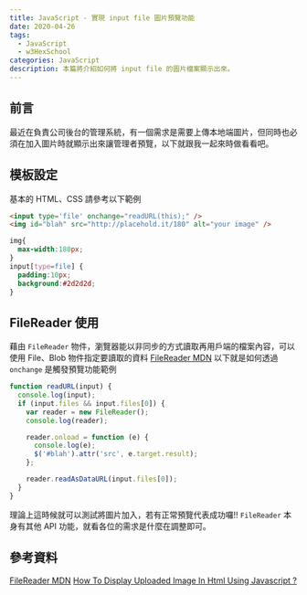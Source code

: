 ```yaml
---
title: JavaScript - 實現 input file 圖片預覽功能
date: 2020-04-26
tags:
  - JavaScript
  - w3HexSchool
categories: JavaScript
description: 本篇將介紹如何將 input file 的圖片檔案顯示出來。
---
```

## 前言
最近在負責公司後台的管理系統，有一個需求是需要上傳本地端圖片，但同時也必須在加入圖片時就顯示出來讓管理者預覽，以下就跟我一起來時做看看吧。

## 模板設定
基本的 HTML、CSS 請參考以下範例
``` HTML
<input type='file' onchange="readURL(this);" />
<img id="blah" src="http://placehold.it/180" alt="your image" />
```
``` CSS
img{
  max-width:180px;
}
input[type=file] {
  padding:10px;
  background:#2d2d2d;
}
```
## FileReader 使用
藉由 `FileReader` 物件，瀏覽器能以非同步的方式讀取再用戶端的檔案內容，可以使用 File、Blob 物件指定要讀取的資料
[FileReader MDN](https://developer.mozilla.org/zh-TW/docs/Web/API/FileReader)
以下就是如何透過 `onchange` 是觸發預覽功能範例
``` JavaScript
function readURL(input) {
  console.log(input);
  if (input.files && input.files[0]) {
    var reader = new FileReader();
    console.log(reader);

    reader.onload = function (e) {
      console.log(e);
      $('#blah').attr('src', e.target.result);
    };

    reader.readAsDataURL(input.files[0]);
  }
}
```
理論上這時候就可以測試將圖片加入，若有正常預覽代表成功囉!!
`FileReader` 本身有其他 API 功能，就看各位的需求是什麼在調整即可。

## 參考資料
[FileReader MDN](https://developer.mozilla.org/zh-TW/docs/Web/API/FileReader)
[How To Display Uploaded Image In Html Using Javascript ?](https://www.webtrickshome.com/faq/how-to-display-uploaded-image-in-html-using-javascript)